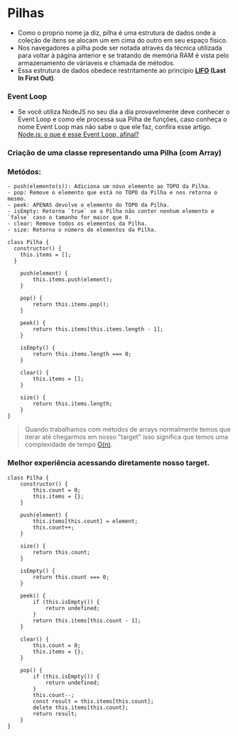 # Pilhas

- Como o proprio nome ja diz, pilha é uma estrutura de dados onde a coleção de itens se alocam um em cima do outro em seu espaço físico.
- Nos navegadores a pilha pode ser notada através da técnica utilizada para voltar à página anterior e se tratando de memória RAM é vista pelo armazenamento de váriaveis e chamada de métodos.
- Essa estrutura de dados obedece restritamente ao princípio <b>[LIFO](https://pt.wikipedia.org/wiki/LIFO) (Last In First Out)</b>.

### Event Loop
- Se você utiliza NodeJS no seu dia a dia provavelmente deve conhecer o Event Loop e como ele processa sua Pilha de funções, caso conheça o nome Event Loop mas não sabe o que ele faz, confira esse artigo. [Node.js: o que é esse Event Loop, afinal?](https://imasters.com.br/front-end/node-js-o-que-e-esse-event-loop-afinal)

### Criação de uma classe representando uma Pilha (com Array)

### Metódos:
	- push(elemento(s)): Adiciona um nóvo elemento ao TOPO da Pilha.
	- pop: Remove o elemento que está no TOPO da Pilha e nos retorna o mesmo.
	- peek: APENAS devolve o elemento do TOPO da Pilha.
	- isEmpty: Retorna `true` se a Pilha não conter nenhum elemento e `false` caso o tamanho for maior que 0.
	- clear: Remove todos os elementos da Pilha.
	- size: Retorna o número de elementos da Pilha.


```
class Pilha {
  constructor() {
    this.items = [];
  }

	push(element) {
		this.items.push(element);
	}

	pop() {
		return this.items.pop();
	}

	peek() {
		return this.items[this.items.length - 1];
	}

	isEmpty() {
		return this.items.length === 0;
	}

	clear() {
		this.items = [];
	}

	size() {
		return this.items.length;
	}
}
```

> Quando trabalhamos com métodos de arrays normalmente temos que iterar até chegarmos em nosso "target" isso significa que temos uma complexidade de tempo [O(n)](https://pt.wikipedia.org/wiki/Grande-O).

### Melhor experiência acessando diretamente nosso target.

```
class Pilha {
	constructor() {
		this.count = 0;
		this.items = {};
	}

	push(element) {
		this.items[this.count] = element;
		this.count++;
	}

	size() {
		return this.count;
	}

	isEmpty() {
		return this.count === 0;
	}

	peek() {
		if (this.isEmpty()) {
			return undefined;
		}
		return this.items[this.count - 1];
	}

	clear() {
		this.count = 0;
		this.items = {};
	}

	pop() {
		if (this.isEmpty()) {
			return undefined;
		}
		this.count--;
		const result = this.items[this.count];
		delete this.items[this.count];
		return result;
	}
}
```